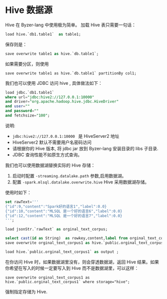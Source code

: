 # Hive 数据源

Hive 在 Byzer-lang 中使用极为简单。 加载 Hive 表只需要一句话：

```sql
load hive.`db1.table1`  as table1;
```

保存则是：

```sql
save overwrite table1 as hive.`db.table1`;
```

如果需要分区，则使用

```
save overwrite table1 as hive.`db.table1` partitionBy col1;
```

我们也可以使用 JDBC 访问 hive , 具体做法如下：

```sql
load jdbc.`db1.table1` 
where url="jdbc:hive2://127.0.0.1:10000"
and driver="org.apache.hadoop.hive.jdbc.HiveDriver"
and user="" 
and password="" 
and fetchsize="100";
```

说明:
- `jdbc:hive2://127.0.0.1:10000 ` 是 HiveServer2 地址
- HiveServer2 默认不需要用户名密码访问
- 请根据你的 Hive 版本, 将 jdbc jar 放到 Byzer-lang 安装目录的 libs 子目录.
- JDBC 查询性能不如原生方式查询。

我们也可以使用数据湖替换实际的 Hive 存储：

1. 启动时配置 `-streaming.datalake.path` 参数,启用数据湖。
2. 配置 `-spark.mlsql.datalake.overwrite.hive` Hive 采用数据湖存储。

使用时如下：

```sql
set rawText='''
{"id":9,"content":"Spark好的语言1","label":0.0}
{"id":10,"content":"MLSQL 是一个好的语言6","label":0.0}
{"id":12,"content":"MLSQL 是一个好的语言7","label":0.0}
''';

load jsonStr.`rawText` as orginal_text_corpus;

select cast(id as String)  as rowkey,content,label from orginal_text_corpus as orginal_text_corpus1;
save overwrite orginal_text_corpus1 as hive.`public.orginal_text_corpus1`;

load hive.`public.orginal_text_corpus1` as output ;
```

在你访问 Hive 时，如果数据湖里没有，则会穿透数据湖，返回 Hive 结果。如果你希望在写入的时候一定要写入到 Hive 而不是数据湖里，可以这样：

```
save overwrite orginal_text_corpus1 as hive.`public.orginal_text_corpus1` where storage="hive"; 
```

强制指定存储为 Hive.
